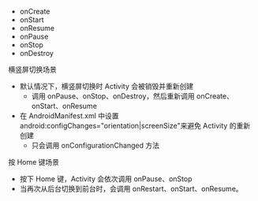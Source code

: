- onCreate
- onStart
- onResume
- onPause
- onStop
- onDestroy

横竖屏切换场景
- 默认情况下，横竖屏切换时 Activity 会被销毁并重新创建
    - 调用 onPause、onStop、onDestroy，然后重新调用 onCreate、onStart、onResume
- 在 AndroidManifest.xml 中设置android:configChanges="orientation|screenSize"来避免 Activity 的重新创建    
    - 只会调用 onConfigurationChanged 方法

按 Home 键场景
- 按下 Home 键，Activity 会依次调用 onPause、onStop
- 当再次从后台切换到前台时，会调用 onRestart、onStart、onResume。